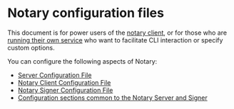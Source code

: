 <!--[metadata]>
+++
title = "Notary Configuration"
description = "Configuring the notary client, server and signer."
keywords = ["docker, notary, notary-client, notary-server, notary server, notary-signer, notary signer"]
[menu.main]
identifier="mn_notary_config"
parent="mn_notary"
weight=90
+++
<![end-metadata]-->

# Notary configuration files

This document is for power users of the [notary client](../advanced_usage.md),
or for those who are [running their own service](../running_a_service.md) who
want to facilitate CLI interaction or specify custom options.

You can configure the following aspects of Notary:

* [Server Configuration File](server-config.md)
* [Notary Client Configuration File](client-config.md)
* [Notary Signer Configuration File](signer-config.md)
* [Configuration sections common to the Notary Server and Signer](common-configs.md)
